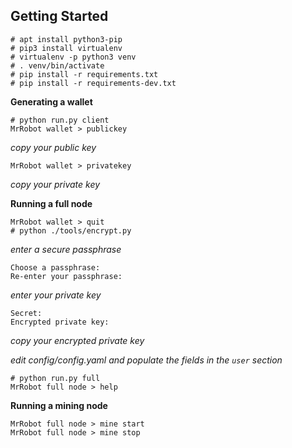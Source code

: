 
## Getting Started

```
# apt install python3-pip
# pip3 install virtualenv
# virtualenv -p python3 venv
# . venv/bin/activate
# pip install -r requirements.txt
# pip install -r requirements-dev.txt
```

**Generating a wallet**

```
# python run.py client
MrRobot wallet > publickey
```
*copy your public key*
```
MrRobot wallet > privatekey
```
*copy your private key*

**Running a full node**
```
MrRobot wallet > quit
# python ./tools/encrypt.py
```
*enter a secure passphrase*
```
Choose a passphrase:
Re-enter your passphrase:
```
*enter your private key*
```
Secret:
Encrypted private key:
```
*copy your encrypted private key*

*edit config/config.yaml and populate the fields in the `user` section*

```
# python run.py full
MrRobot full node > help
```

**Running a mining node**
```
MrRobot full node > mine start
MrRobot full node > mine stop
```
